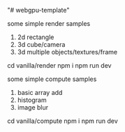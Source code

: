 "# webgpu-template" 

some simple render samples
1. 2d rectangle
2. 3d cube/camera
3. 3d multiple objects/textures/frame

cd vanilla/render
npm i
npm run dev



some simple compute samples
1. basic array add
2. histogram
3. image blur

cd vanilla/compute
npm i
npm run dev
